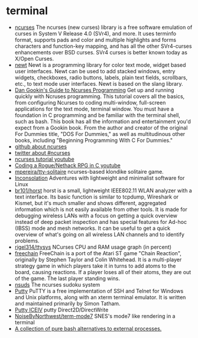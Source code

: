 # terminal

* [ncurses](https://www.gnu.org/software/ncurses/)  The ncurses (new curses) library is a free software emulation of curses in System V Release 4.0 (SVr4), and more. It uses terminfo format, supports pads and color and multiple highlights and forms characters and function-key mapping, and has all the other SVr4-curses enhancements over BSD curses. SVr4 curses is better known today as X/Open Curses.
* [newt](https://pagure.io/newt) Newt is a programming library for color text mode, widget based user interfaces.  Newt can be used to add stacked windows, entry widgets, checkboxes, radio buttons, labels, plain text fields, scrollbars, etc., to text mode user interfaces.  Newt is based on the slang library.
* [Dan Gookin's Guide to Ncurses Programming](http://c-for-dummies.com/ncurses/)   Get up and running quickly with Ncruses programming. This tutorial covers all the basics, from configuring Ncurses to coding multi-window, full-screen applications for the text mode, terminal window. You must have a foundation in C programming and be familiar with the terminal shell, such as bash. This book has all the information and entertainment you'd expect from a Gookin book. From the author and creator of the original For Dummies title, "DOS For Dummies," as well as multitudinous other books, including "Beginning Programming With C For Dummies."
* [github about ncurses](https://github.com/topics/ncurses)
* [twitter about #ncurses](https://twitter.com/hashtag/ncurses)
* [ncurses tutorial youtube](https://www.youtube.com/watch?v=lV-OPQhPvSM&list=PL2U2TQ__OrQ8jTf0_noNKtHMuYlyxQl4v)
* [Coding a Rogue/Nethack RPG in C youtube](https://www.youtube.com/playlist?list=PLkTXsX7igf8erbWGYT4iSAhpnJLJ0Nk5G)  
* [mpereira/tty-solitaire](https://github.com/mpereira/tty-solitaire)  ncurses-based klondike solitaire game.
* [Inconsolation](https://inconsolation.wordpress.com/)  Adventures with lightweight and minimalist software for Linux
* [br101/horst](https://github.com/br101/horst)  horst is a small, lightweight IEEE802.11 WLAN analyzer with a text interface. Its basic function is similar to tcpdump, Wireshark or Kismet, but it's much smaller and shows different, aggregated information which is not easily available from other tools. It is made for debugging wireless LANs with a focus on getting a quick overview instead of deep packet inspection and has special features for Ad-hoc (IBSS) mode and mesh networks. It can be useful to get a quick overview of what's going on all wireless LAN channels and to identify problems.
* [rigel314/ttysys](https://github.com/rigel314/ttysys)  NCurses CPU and RAM usage graph (in percent)
* [freechain](https://www.lionsphil.co.uk/projects/freechain/)  FreeChain is a port of the Atari ST game "Chain Reaction", originally by Stephen Taylor and Colin Whitehead. It is a multi-player strategy game in which players take it in turns to add atoms to the board, causing reactions. If a player loses all of their atoms, they are out of the game. The last player standing wins.
* [nsuds](https://sourceforge.net/projects/nsuds/) The ncurses sudoku system
* [Putty](https://www.chiark.greenend.org.uk/~sgtatham/putty/)  PuTTY is a free implementation of SSH and Telnet for Windows and Unix platforms, along with an xterm terminal emulator. It is written and maintained primarily by Simon Tatham.
* [Putty ICEIV](http://ice.hotmint.com/putty/d2ddw.html) putty Direct2D/DirectWrite
* [NoiseByNorthwest/term-mode7](https://github.com/NoiseByNorthwest/term-mode7)  SNES's mode7 like rendering in a terminal
* [A collection of pure bash alternatives to external processes.](https://github.com/dylanaraps/pure-bash-bible)